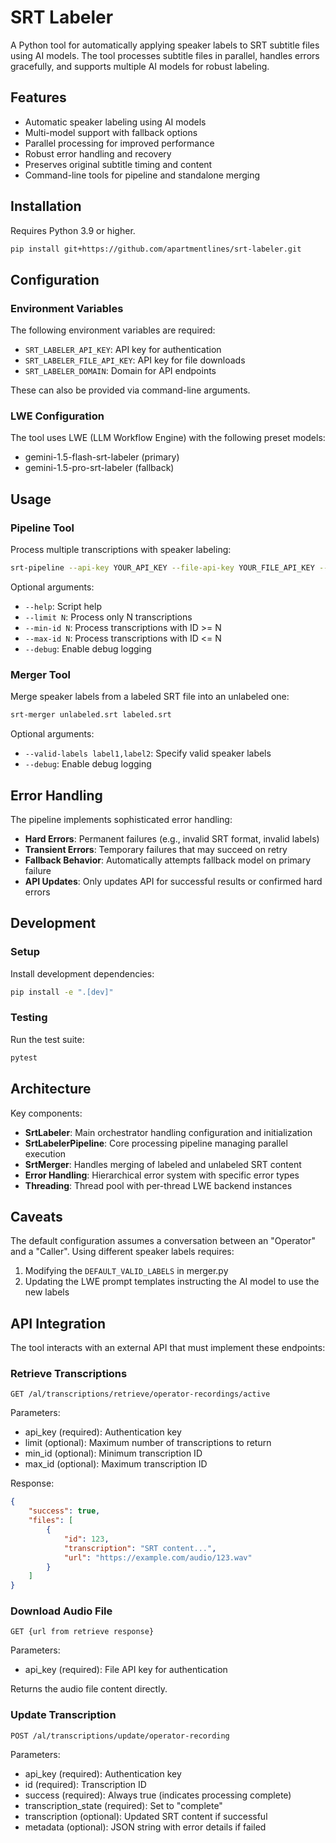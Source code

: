 
# SRT Labeler

A Python tool for automatically applying speaker labels to SRT subtitle files using AI models. The tool processes subtitle files in parallel, handles errors gracefully, and supports multiple AI models for robust labeling.

## Features

- Automatic speaker labeling using AI models
- Multi-model support with fallback options
- Parallel processing for improved performance
- Robust error handling and recovery
- Preserves original subtitle timing and content
- Command-line tools for pipeline and standalone merging

## Installation

Requires Python 3.9 or higher.

```bash
pip install git+https://github.com/apartmentlines/srt-labeler.git
```

## Configuration

### Environment Variables

The following environment variables are required:

- `SRT_LABELER_API_KEY`: API key for authentication
- `SRT_LABELER_FILE_API_KEY`: API key for file downloads
- `SRT_LABELER_DOMAIN`: Domain for API endpoints

These can also be provided via command-line arguments.

### LWE Configuration

The tool uses LWE (LLM Workflow Engine) with the following preset models:

- gemini-1.5-flash-srt-labeler (primary)
- gemini-1.5-pro-srt-labeler (fallback)

## Usage

### Pipeline Tool

Process multiple transcriptions with speaker labeling:

```bash
srt-pipeline --api-key YOUR_API_KEY --file-api-key YOUR_FILE_API_KEY --domain your.domain.com
```

Optional arguments:
- `--help`: Script help
- `--limit N`: Process only N transcriptions
- `--min-id N`: Process transcriptions with ID >= N
- `--max-id N`: Process transcriptions with ID <= N
- `--debug`: Enable debug logging

### Merger Tool

Merge speaker labels from a labeled SRT file into an unlabeled one:

```bash
srt-merger unlabeled.srt labeled.srt
```

Optional arguments:
- `--valid-labels label1,label2`: Specify valid speaker labels
- `--debug`: Enable debug logging

## Error Handling

The pipeline implements sophisticated error handling:

- **Hard Errors**: Permanent failures (e.g., invalid SRT format, invalid labels)
- **Transient Errors**: Temporary failures that may succeed on retry
- **Fallback Behavior**: Automatically attempts fallback model on primary failure
- **API Updates**: Only updates API for successful results or confirmed hard errors

## Development

### Setup

Install development dependencies:

```bash
pip install -e ".[dev]"
```

### Testing

Run the test suite:

```bash
pytest
```

## Architecture

Key components:

- **SrtLabeler**: Main orchestrator handling configuration and initialization
- **SrtLabelerPipeline**: Core processing pipeline managing parallel execution
- **SrtMerger**: Handles merging of labeled and unlabeled SRT content
- **Error Handling**: Hierarchical error system with specific error types
- **Threading**: Thread pool with per-thread LWE backend instances

## Caveats

The default configuration assumes a conversation between an "Operator" and a "Caller". Using different speaker labels requires:

1. Modifying the `DEFAULT_VALID_LABELS` in merger.py
2. Updating the LWE prompt templates instructing the AI model to use the new labels

## API Integration

The tool interacts with an external API that must implement these endpoints:

### Retrieve Transcriptions
```
GET /al/transcriptions/retrieve/operator-recordings/active
```
Parameters:
- api_key (required): Authentication key
- limit (optional): Maximum number of transcriptions to return
- min_id (optional): Minimum transcription ID
- max_id (optional): Maximum transcription ID

Response:
```json
{
    "success": true,
    "files": [
        {
            "id": 123,
            "transcription": "SRT content...",
            "url": "https://example.com/audio/123.wav"
        }
    ]
}
```

### Download Audio File
```
GET {url from retrieve response}
```
Parameters:
- api_key (required): File API key for authentication

Returns the audio file content directly.

### Update Transcription
```
POST /al/transcriptions/update/operator-recording
```
Parameters:
- api_key (required): Authentication key
- id (required): Transcription ID
- success (required): Always true (indicates processing complete)
- transcription_state (required): Set to "complete"
- transcription (optional): Updated SRT content if successful
- metadata (optional): JSON string with error details if failed
